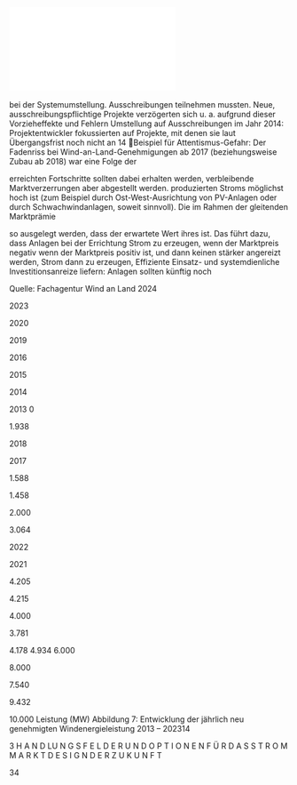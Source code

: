 ![./pages/page36.pdf](../assets/./pages/page36.pdf)




bei der Systemumstellung.
Ausschreibungen teilnehmen mussten. Neue, ausschreibungspflichtige Projekte verzögerten sich u. a. aufgrund dieser Vorzieheffekte und Fehlern
Umstellung auf Ausschreibungen im Jahr 2014: Projektentwickler fokussierten auf Projekte, mit denen sie laut Übergangsfrist noch nicht an
14	Beispiel für Attentismus-Gefahr: Der Fadenriss bei Wind-an-Land-Genehmigungen ab 2017 (beziehungsweise Zubau ab 2018) war eine Folge der

erreichten Fortschritte sollten dabei erhalten werden, verbleibende Marktverzerrungen aber abgestellt werden.
produzierten Stroms möglichst hoch ist (zum Beispiel durch Ost-West-Ausrichtung von PV-Anlagen oder durch Schwachwindanlagen, soweit sinnvoll). Die im Rahmen der gleitenden Marktprämie

so ausgelegt werden, dass der erwartete Wert ihres
ist. Das führt dazu, dass Anlagen bei der Errichtung
Strom zu erzeugen, wenn der Marktpreis negativ
wenn der Marktpreis positiv ist, und dann keinen
stärker angereizt werden, Strom dann zu erzeugen,
Effiziente Einsatz- und systemdienliche Investitionsanreize liefern: Anlagen sollten künftig noch

Quelle: Fachagentur Wind an Land 2024

2023

2020

2019

2016

2015

2014

2013
0

1.938

2018

2017

1.588

1.458

2.000

3.064

2022

2021

4.205

4.215

4.000

3.781

4.178
4.934
6.000

8.000

7.540

9.432

10.000
Leistung (MW)
Abbildung 7: Entwicklung der jährlich neu genehmigten Windenergieleistung 2013 – 202314

3 H A N D LU N G S F E L D E R U N D O P T I O N E N F Ü R D A S S T R O M M A R K T D E S I G N D E R Z U K U N F T

34
